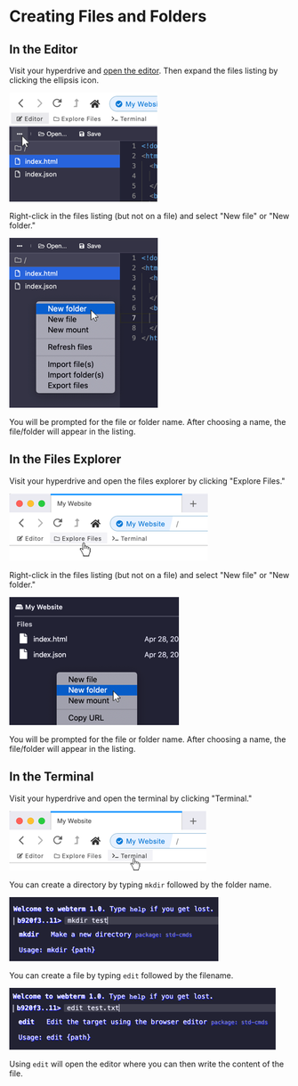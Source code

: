 # Creating Files and Folders

## In the Editor

Visit your hyperdrive and [open the editor](editor.md). Then expand the files listing by clicking the ellipsis icon.

![Open the files listing by clicking the ellipsis icon.](../.gitbook/assets/editor-list-files.png)

Right-click in the files listing \(but not on a file\) and select "New file" or "New folder."

![](../.gitbook/assets/editor-new-file-folder.png)

You will be prompted for the file or folder name. After choosing a name, the file/folder will appear in the listing.

## In the Files Explorer

Visit your hyperdrive and open the files explorer by clicking "Explore Files."

![](../.gitbook/assets/open-files-explorer.png)

Right-click in the files listing \(but not on a file\) and select "New file" or "New folder."

![](../.gitbook/assets/files-explorer-new-file-folder.png)

You will be prompted for the file or folder name. After choosing a name, the file/folder will appear in the listing.

## In the Terminal

Visit your hyperdrive and open the terminal by clicking "Terminal."

![](../.gitbook/assets/open-terminal.png)

You can create a directory by typing `mkdir` followed by the folder name.

![Creating a folder named &quot;test.&quot;](../.gitbook/assets/terminal-mkdir.png)

You can create a file by typing `edit` followed by the filename.

![Creating a file named &quot;test.txt&quot;.](../.gitbook/assets/terminal-edit.png)

Using `edit` will open the editor where you can then write the content of the file.

